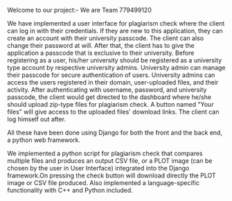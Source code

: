 Welcome to our project:- We are Team 779499120

We have implemented a user interface for plagiarism check where the client can log in with their credentials. If they are new to this application, they can create an account with their university passcode. The client can also change their password at will. After that, the client has to give the application a passcode that is exclusive to their university. Before registering as a user, his/her university should be registered as a university type account by respective university admins. University admin can manage their passcode for secure authentication of users. University admins can access the users registered in their domain, user-uploaded files, and their activity. After authenticating with username, password, and university passcode, the client would get directed to the dashboard where he/she should upload zip-type files for plagiarism check. A button named "Your files" will give access to the uploaded files' download links. The client can log himself out after.

All these have been done using Django for both the front and the back end, a python web framework.

We implemented a python script for plagiarism check that compares multiple files and produces an output CSV file, or a PLOT image (can be chosen by the user in User Interface) integrated into the Django framework.On pressing the check button will download directly the PLOT image or CSV file produced. Also implemented a language-specific functionality with C++ and Python included.
